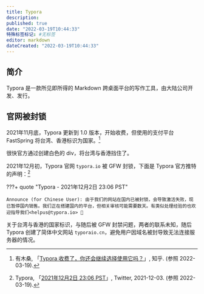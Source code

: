 ```yaml
---
title: Typora
description:
published: true
date: "2022-03-19T10:44:33"
特殊标签标记: #无标签
editor: markdown
dateCreated: "2022-03-19T10:44:33"
---
```


## 简介

Typora 是一款所见即所得的 Markdown 跨桌面平台的写作工具，由大陆公司开发、发行。

## 官网被封锁

2021年11月底，Typora 更新到 1.0 版本，开始收费，但使用的支付平台 FastSpring 将台湾、香港标识为国家。[^471]

[^471]: 有木桑, 「[Typora 收费了，你还会继续选择使用它吗？](https://web.archive.org/web/20220319124235/https://www.zhihu.com/question/501813614/answer/2247162125)」, 知乎. (参照 2022-03-19).

很快官方通过创建白色的 div，将台湾与香港挡住了。

2021年12月初，Typora 官网 `typora.io` 被 GFW 封锁，下面是 Typora 官方推特的声明：[^1466]

[^1466]: Typora, 「[2021年12月2日 23:06 PST](https://web.archive.org/web/20211203071140/https://twitter.com/Typora/status/1466665114824626179)」, Twitter, 2021-12-03. (参照 2022-03-19).

???+ quote "Typora - 2021年12月2日 23:06 PST"

    Announce (for Chinese User): 由于我们的网站在国内已被封锁，会导致激活失败，现已暂停国内销售。我们正在搭建国内的平台，但相关审核可能需要数天。有类似处理经验的也欢迎指导我们<helpus@typora.io> 🙏

关于台湾与香港的国家标识，与随后被 GFW 封禁问题，两者的联系未知，随后 Typora 创建了简体中文网站 `typoraio.cn`，避免用户因域名被封导致无法连接服务器的情况。

